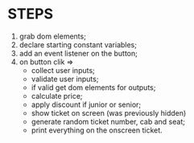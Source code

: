 # STEPS

1. grab dom elements;
1. declare starting constant variables;
1. add an event listener on the button;
1. on button clik =>
    - collect user inputs;
    - validate user inputs;
    - if valid get dom elements for outputs;
    - calculate price;
    - apply discount if junior or senior;
    - show ticket on screen (was previously hidden)
    - generate random ticket number, cab and seat;
    - print everything on the onscreen ticket.